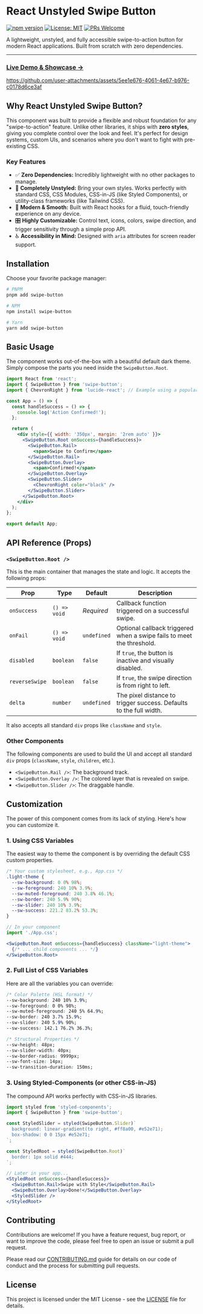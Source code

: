# React Unstyled Swipe Button

[![npm version](https://img.shields.io/npm/v/swipe-button.svg)](https://www.npmjs.com/package/swipe-button)
[![License: MIT](https://img.shields.io/badge/License-MIT-yellow.svg)](LICENCE)
[![PRs Welcome](https://img.shields.io/badge/PRs-welcome-brightgreen.svg)](CONTRIBUTING.md)

A lightweight, unstyled, and fully accessible swipe-to-action button for modern React applications. Built from scratch with zero dependencies.

---

### [**Live Demo & Showcase →**](https://swipe-button.vercel.app/)


https://github.com/user-attachments/assets/5ee1e676-4061-4e67-b976-c0178d6ce3af



## Why React Unstyled Swipe Button?

This component was built to provide a flexible and robust foundation for any "swipe-to-action" feature. Unlike other libraries, it ships with **zero styles**, giving you complete control over the look and feel. It's perfect for design systems, custom UIs, and scenarios where you don't want to fight with pre-existing CSS.

### Key Features

*   ✅ **Zero Dependencies:** Incredibly lightweight with no other packages to manage.
*   🎨 **Completely Unstyled:** Bring your own styles. Works perfectly with standard CSS, CSS Modules, CSS-in-JS (like Styled Components), or utility-class frameworks (like Tailwind CSS).
*   📱 **Modern & Smooth:** Built with React hooks for a fluid, touch-friendly experience on any device.
*   🎛️ **Highly Customizable:** Control text, icons, colors, swipe direction, and trigger sensitivity through a simple prop API.
*   ♿️ **Accessibility in Mind:** Designed with `aria` attributes for screen reader support.

## Installation

Choose your favorite package manager:

```bash
# PNPM
pnpm add swipe-button

# NPM
npm install swipe-button

# Yarn
yarn add swipe-button
```

## Basic Usage

The component works out-of-the-box with a beautiful default dark theme. Simply compose the parts you need inside the `SwipeButton.Root`.

```jsx
import React from 'react';
import { SwipeButton } from 'swipe-button';
import { ChevronRight } from 'lucide-react'; // Example using a popular icon library

const App = () => {
  const handleSuccess = () => {
    console.log('Action Confirmed!');
  };

  return (
    <div style={{ width: '350px', margin: '2rem auto' }}>
      <SwipeButton.Root onSuccess={handleSuccess}>
        <SwipeButton.Rail>
          <span>Swipe to Confirm</span>
        </SwipeButton.Rail>
        <SwipeButton.Overlay>
          <span>Confirmed!</span>
        </SwipeButton.Overlay>
        <SwipeButton.Slider>
          <ChevronRight color="black" />
        </SwipeButton.Slider>
      </SwipeButton.Root>
    </div>
  );
};

export default App;
```

## API Reference (Props)

### `<SwipeButton.Root />`

This is the main container that manages the state and logic. It accepts the following props:

| Prop           | Type         | Default    | Description                                                            |
| -------------- | ------------ | ---------- | ---------------------------------------------------------------------- |
| `onSuccess`    | `() => void` | _Required_ | Callback function triggered on a successful swipe.                     |
| `onFail`       | `() => void` | `undefined`| Optional callback triggered when a swipe fails to meet the threshold.  |
| `disabled`     | `boolean`    | `false`    | If `true`, the button is inactive and visually disabled.               |
| `reverseSwipe` | `boolean`    | `false`    | If `true`, the swipe direction is from right to left.                  |
| `delta`        | `number`     | `undefined`| The pixel distance to trigger success. Defaults to the full width.       |

It also accepts all standard `div` props like `className` and `style`.

### Other Components

The following components are used to build the UI and accept all standard `div` props (`className`, `style`, `children`, etc.).

*   `<SwipeButton.Rail />`: The background track.
*   `<SwipeButton.Overlay />`: The colored layer that is revealed on swipe.
*   `<SwipeButton.Slider />`: The draggable handle.

## Customization

The power of this component comes from its lack of styling. Here's how you can customize it.

### 1. Using CSS Variables

The easiest way to theme the component is by overriding the default CSS custom properties.

```css
/* Your custom stylesheet, e.g., App.css */
.light-theme {
  --sw-background: 0 0% 98%;
  --sw-foreground: 240 10% 3.9%;
  --sw-muted-foreground: 240 3.8% 46.1%;
  --sw-border: 240 5.9% 90%;
  --sw-slider: 240 10% 3.9%;
  --sw-success: 221.2 83.2% 53.3%;
}
```

```jsx
// In your component
import './App.css';

<SwipeButton.Root onSuccess={handleSuccess} className="light-theme">
  {/* ... child components ... */}
</SwipeButton.Root>
```

### 2. Full List of CSS Variables

Here are all the variables you can override:

```css
/* Color Palette (HSL format) */
--sw-background: 240 10% 3.9%;
--sw-foreground: 0 0% 98%;
--sw-muted-foreground: 240 5% 64.9%;
--sw-border: 240 3.7% 15.9%;
--sw-slider: 240 5.9% 90%;
--sw-success: 142.1 76.2% 36.3%;

/* Structural Properties */
--sw-height: 48px;
--sw-slider-width: 40px;
--sw-border-radius: 9999px;
--sw-font-size: 14px;
--sw-transition-duration: 150ms;
```

### 3. Using Styled-Components (or other CSS-in-JS)

The compound API works perfectly with CSS-in-JS libraries.

```jsx
import styled from 'styled-components';
import { SwipeButton } from 'swipe-button';

const StyledSlider = styled(SwipeButton.Slider)`
  background: linear-gradient(to right, #ff8a00, #e52e71);
  box-shadow: 0 0 15px #e52e71;
`;

const StyledRoot = styled(SwipeButton.Root)`
  border: 1px solid #444;
`;

// Later in your app...
<StyledRoot onSuccess={handleSuccess}>
  <SwipeButton.Rail>Swipe with Style</SwipeButton.Rail>
  <SwipeButton.Overlay>Done!</SwipeButton.Overlay>
  <StyledSlider />
</StyledRoot>
```

## Contributing

Contributions are welcome! If you have a feature request, bug report, or want to improve the code, please feel free to open an issue or submit a pull request.

Please read our [CONTRIBUTING.md](CONTRIBUTING.md) guide for details on our code of conduct and the process for submitting pull requests.

## License

This project is licensed under the MIT License - see the [LICENSE](LICENSE) file for details.
